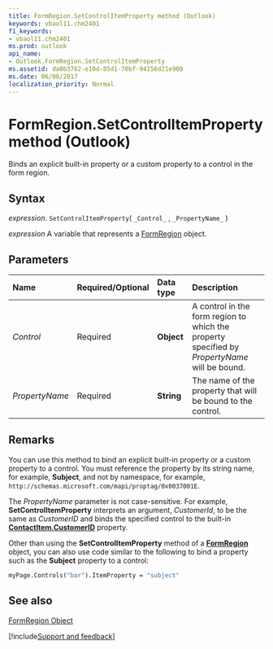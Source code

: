 ```yaml
---
title: FormRegion.SetControlItemProperty method (Outlook)
keywords: vbaol11.chm2401
f1_keywords:
- vbaol11.chm2401
ms.prod: outlook
api_name:
- Outlook.FormRegion.SetControlItemProperty
ms.assetid: da0b3762-e10d-85d1-70bf-94156d21e900
ms.date: 06/08/2017
localization_priority: Normal
---
```



# FormRegion.SetControlItemProperty method (Outlook)

Binds an explicit built-in property or a custom property to a control in the form region.


## Syntax

_expression_. `SetControlItemProperty`( `_Control_` , `_PropertyName_` )

_expression_ A variable that represents a [FormRegion](Outlook.FormRegion.md) object.


## Parameters



|Name|Required/Optional|Data type|Description|
|:-----|:-----|:-----|:-----|
| _Control_|Required| **Object**|A control in the form region to which the property specified by  _PropertyName_ will be bound.|
| _PropertyName_|Required| **String**|The name of the property that will be bound to the control.|

## Remarks

You can use this method to bind an explicit built-in property or a custom property to a control. You must reference the property by its string name, for example, **Subject**, and not by namespace, for example, `http://schemas.microsoft.com/mapi/proptag/0x0037001E`.

The  _PropertyName_ parameter is not case-sensitive. For example, **SetControlItemProperty** interprets an argument, _CustomerId_, to be the same as  _CustomerID_ and binds the specified control to the built-in **[ContactItem.CustomerID](Outlook.ContactItem.CustomerID.md)** property.

Other than using the **SetControlItemProperty** method of a **[FormRegion](Outlook.FormRegion.md)** object, you can also use code similar to the following to bind a property such as the **Subject** property to a control:




```vb
myPage.Controls("bar").ItemProperty = "subject"
```


## See also


[FormRegion Object](Outlook.FormRegion.md)

[!include[Support and feedback](~/includes/feedback-boilerplate.md)]
